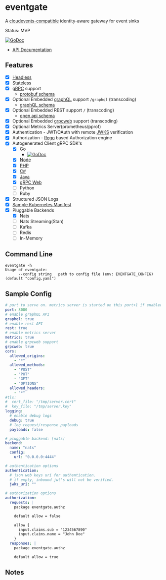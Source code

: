 # eventgate

A [cloudevents-compatible](https://cloudevents.io/) identity-aware gateway for event sinks

Status: MVP

[![GoDoc](https://godoc.org/github.com/autom8ter/eventgate?status.svg)](https://godoc.org/github.com/autom8ter/eventgate/eventgate-client-go)

- [API Documentation](https://autom8ter.github.io/eventgate/)
                                        
## Features
- [x] [Headless](https://en.wikipedia.org/wiki/Headless_software)
- [x] [Stateless](https://nordicapis.com/defining-stateful-vs-stateless-web-services/)
- [x] [gRPC](https://grpc.io/) support
    - [protobuf schema](schema.proto)
- [x] Optional Embedded [graphQL](https://graphql.org/) support `/graphql` (transcoding)
    - [graphQL schema](schema.graphql)
- [x] Optional Embedded REST support `/` (transcoding)
    - [open api schema](schema.swagger.json)
- [x] Optional Embedded [grpcweb](https://grpc.io/docs/platforms/web/basics/) support (transcoding)
- [x] Optional Metrics Server(prometheus/pprof)
- [x] Authentication - JWT/OAuth with remote [JWKS](https://auth0.com/docs/tokens/json-web-tokens/json-web-key-sets) verification
- [x] Authorization - [Rego](https://www.openpolicyagent.org/docs/latest/policy-language/) based Authorization engine
- [x] Autogenerated Client gRPC SDK's
    - [x] Go
        - [![GoDoc](https://godoc.org/github.com/autom8ter/eventgate?status.svg)](https://godoc.org/github.com/autom8ter/eventgate/eventgate-client-go)
    - [x] [Node](./gen/grpc/node)
    - [x] [PHP](./gen/grpc/php)
    - [x] [C#](./gen/grpc/csharp)
    - [x] [Java](./gen/grpc/java)
    - [x] [gRPC Web](./gen/grpc/web)
    - [ ] Python
    - [ ] Ruby
- [x] Structured JSON Logs
- [x] [Sample Kubernetes Manifest](k8s.yaml)
- [x] Pluggable Backends
    - [x] Nats
    - [ ] Nats Streaming(Stan)
    - [ ] Kafka
    - [ ] Redis
    - [ ] In-Memory
    
## Command Line

```
eventgate -h
Usage of eventgate:
      --config string   path to config file (env: EVENTGATE_CONFIG) (default "config.yaml")
```

## Sample Config

```yaml
# port to serve on. metrics server is started on this port+1 if enabled
port: 8080
# enable graphQL API
graphql: true
# enable rest API
rest: true
# enable metrics server
metrics: true
# enable grpcweb support
grpcweb: true
cors:
  allowed_origins:
    - "*"
  allowed_methods:
    - "POST"
    - "PUT"
    - "GET"
    - "OPTIONS"
  allowed_headers:
    - "*"
#tls:
#  cert_file: "/tmp/server.cert"
#  key_file: "/tmp/server.key"
logging:
  # enable debug logs
  debug: true
  # log request/response payloads
  payloads: false

# pluggable backend: [nats]
backend:
  name: "nats"
  config:
    url: "0.0.0.0:4444"

# authentication options
authentication:
  # json web keys uri for authentication.
  # if empty, inbound jwt's will not be verified.
  jwks_uri: ""

# authorization options
authorization:
  requests: |
    package eventgate.authz

    default allow = false

    allow {
      input.claims.sub = "1234567890"
      input.claims.name = "John Doe"
    }
  responses: |
    package eventgate.authz

    default allow = true

```

## Notes
